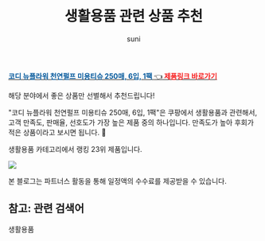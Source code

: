 ﻿---
layout: post
title:  "생활용품 관련 상품 추천" 
author: suni
categories: [ 생활용품 ]
tags: []
image: https://static.coupangcdn.com/image/retail/images/33753813631556-5a7491c1-5c6d-48cd-8d9d-6626f0eb5f06.jpg 
description: "쿠팡에서 관련 상품으로 가장 고객 선호도가 높은 제품 중 하나입니다."
---
<a href="https://link.coupang.com/re/AFFSDP?lptag=AF5011742&pageKey=1445245425&itemId=206124&vendorItemId=3000131992&traceid=V0-113-825b20547828744d"><b><font color='#01579B'>코디 뉴플라워 천연펄프 미용티슈 250매, 6입, 1팩 </font></b>👈<b><font color='#f71919'> 제품링크 바로가기</font></b></a>

해당 분야에서 좋은 상품만 선별해서 추천드립니다!

"코디 뉴플라워 천연펄프 미용티슈 250매, 6입, 1팩"은 쿠팡에서 생활용품과 관련해서, 고객 만족도, 판매율, 선호도가 가장 높은 제품 중의 하나입니다.
만족도가 높아 후회가 적은 상품이라고 보시면 됩니다. 🙂

생활용품 카테고리에서 랭킹  23위 제품입니다. 

<a href="https://link.coupang.com/re/AFFSDP?lptag=AF5011742&pageKey=1445245425&itemId=206124&vendorItemId=3000131992&traceid=V0-113-825b20547828744d"> <img src="https://static.coupangcdn.com/image/retail/images/33753813631556-5a7491c1-5c6d-48cd-8d9d-6626f0eb5f06.jpg"></a>

본 블로그는 파트너스 활동을 통해 일정액의 수수료를 제공받을 수 있습니다.

## 참고: 관련 검색어    
생활용품